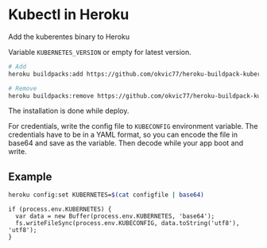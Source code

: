 # Kubectl in Heroku

Add the kuberentes binary to Heroku

Variable ``KUBERNETES_VERSION`` or empty for latest version.
```bash
# Add
heroku buildpacks:add https://github.com/okvic77/heroku-buildpack-kubernetes

# Remove
heroku buildpacks:remove https://github.com/okvic77/heroku-buildpack-kubernetes
```

The installation is done while deploy.

For credentials, write the config file to ``KUBECONFIG`` environment variable. The credentials have to be in a YAML format, so you can encode the file in base64 and save as the variable. Then decode while your app boot and write.

## Example

```bash
heroku config:set KUBERNETES=$(cat configfile | base64)
```

```node
if (process.env.KUBERNETES) {
  var data = new Buffer(process.env.KUBERNETES, 'base64');
  fs.writeFileSync(process.env.KUBECONFIG, data.toString('utf8'), 'utf8');
}
```
